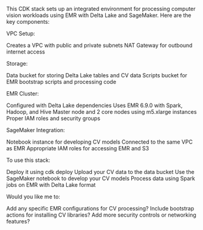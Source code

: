 This CDK stack sets up an integrated environment for processing computer vision workloads using EMR with Delta Lake and SageMaker. Here are the key components:

VPC Setup:

Creates a VPC with public and private subnets
NAT Gateway for outbound internet access


Storage:

Data bucket for storing Delta Lake tables and CV data
Scripts bucket for EMR bootstrap scripts and processing code


EMR Cluster:

Configured with Delta Lake dependencies
Uses EMR 6.9.0 with Spark, Hadoop, and Hive
Master node and 2 core nodes using m5.xlarge instances
Proper IAM roles and security groups


SageMaker Integration:

Notebook instance for developing CV models
Connected to the same VPC as EMR
Appropriate IAM roles for accessing EMR and S3



To use this stack:

Deploy it using cdk deploy
Upload your CV data to the data bucket
Use the SageMaker notebook to develop your CV models
Process data using Spark jobs on EMR with Delta Lake format

Would you like me to:

Add any specific EMR configurations for CV processing?
Include bootstrap actions for installing CV libraries?
Add more security controls or networking features?